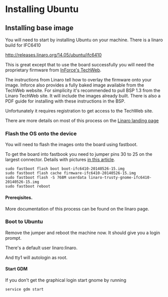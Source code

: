 # Installing Ubuntu

## Installing base image

You will need to start by installing Ubuntu on your machine. There is a linaro build for IFC6410

http://releases.linaro.org/14.05/ubuntu/ifc6410

This is great except that to use the board successfully you will need the proprietary firmware from [InForce's TechWeb](http://www.inforcecomputing.com/techweb/).


The instructions from Linaro tell how to overlay the firmware onto your image.
Inforce also provides a fully baked image available from the TechWeb website.
For simplicity it's recommended to pull BSP 1.3 from the Linaro TechWeb site.
It will include the images already built.
There is also a PDF guide for installing with these instructions in the BSP.

Unfortunately it requires registration to get access to the TechWeb site.

There are more details on most of this process on the [Linaro landing page](http://releases.linaro.org/14.05/ubuntu/ifc6410)


### Flash the OS onto the device

You will need to flash the images onto the board using fastboot.

To get the board into fastbook you need to jumper pins 30 to 25 on the largest connector.
Details with pictures [in this article](http://mydragonboard.org/2013/forcing-ifc6410-into-fastboot/).


```
sudo fastboot flash boot boot-ifc6410-20140526-15.img
sudo fastboot flash cache firmware-ifc6410-20140526-15.img
sudo fastboot flash -S 768M userdata linaro-trusty-gnome-ifc6410-20140526-15.img
sudo fastboot reboot
```

#### Prereqisites.
More documentation of this process can be found on the linaro page.


### Boot to Ubuntu

Remove the jumper and reboot the machine now. It should give you a login prompt.

There's a default user linaro:linaro.

And tty1 will autologin as root.


#### Start GDM

If you don't get the graphical login start gnome by running

```
service gdm start
```
